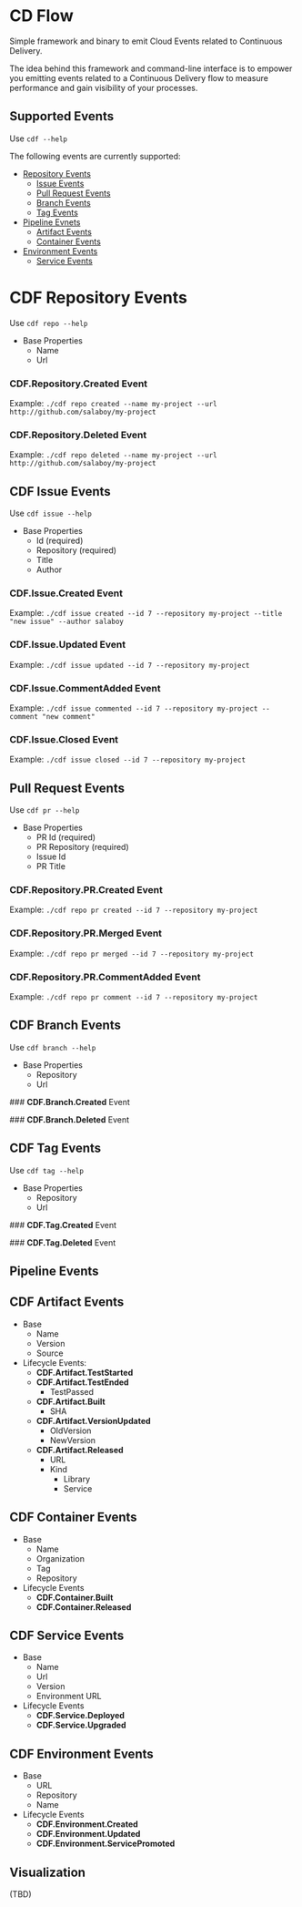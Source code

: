 # CD Flow

Simple framework and binary to emit Cloud Events related to Continuous Delivery. 

The idea behind this framework and command-line interface is to empower you  emitting events related to a Continuous Delivery flow to measure performance and gain visibility of your processes. 

## Supported Events

Use `cdf --help`

The following events are currently supported:
- [Repository Events]()
  - [Issue Events]()
  - [Pull Request Events]()
  - [Branch Events]()
  - [Tag Events]()
- [Pipeline Evnets]()  
  - [Artifact Events]()
  - [Container Events]()
- [Environment Events]()
  - [Service Events]()


# CDF Repository Events

Use `cdf repo --help`

- Base Properties
  - Name
  - Url 

### **CDF.Repository.Created** Event 

Example: `./cdf repo created --name my-project --url http://github.com/salaboy/my-project`

### **CDF.Repository.Deleted** Event 

Example: `./cdf repo deleted --name my-project --url http://github.com/salaboy/my-project`

## CDF Issue Events

Use `cdf issue --help`

- Base Properties
  - Id (required)
  - Repository (required)
  - Title 
  - Author 
  
### **CDF.Issue.Created** Event

Example: `./cdf issue created --id 7 --repository my-project --title "new issue" --author salaboy`


### **CDF.Issue.Updated** Event


Example: `./cdf issue updated --id 7 --repository my-project`

### **CDF.Issue.CommentAdded** Event

Example: `./cdf issue commented --id 7 --repository my-project --comment "new comment"`

### **CDF.Issue.Closed** Event

Example: `./cdf issue closed --id 7 --repository my-project`





## Pull Request Events

Use `cdf pr --help`

- Base Properties    
    - PR Id (required)
    - PR Repository (required)
    - Issue Id
    - PR Title


### **CDF.Repository.PR.Created** Event

Example: `./cdf repo pr created --id 7 --repository my-project`

### **CDF.Repository.PR.Merged** Event

Example: `./cdf repo pr merged --id 7 --repository my-project`

### **CDF.Repository.PR.CommentAdded** Event

Example: `./cdf repo pr comment --id 7 --repository my-project`


## CDF Branch Events

Use `cdf branch --help`

- Base Properties
  - Repository
  - Url 

### **CDF.Branch.Created** Event 

### **CDF.Branch.Deleted** Event 


## CDF Tag Events

Use `cdf tag --help`

- Base Properties
  - Repository
  - Url 

### **CDF.Tag.Created** Event 

### **CDF.Tag.Deleted** Event 

## Pipeline Events



## CDF Artifact Events
- Base
  - Name
  - Version
  - Source
- Lifecycle Events:
  - **CDF.Artifact.TestStarted**
  - **CDF.Artifact.TestEnded**  
    - TestPassed
  - **CDF.Artifact.Built**
    - SHA 
  - **CDF.Artifact.VersionUpdated**
    - OldVersion
    - NewVersion
  - **CDF.Artifact.Released**
    - URL
    - Kind
      - Library
      - Service
## CDF Container Events
- Base
  - Name
  - Organization
  - Tag
  - Repository
- Lifecycle Events
  - **CDF.Container.Built**
  - **CDF.Container.Released**
  
## CDF Service Events
- Base
  - Name
  - Url
  - Version
  - Environment URL
- Lifecycle Events
  - **CDF.Service.Deployed**
  - **CDF.Service.Upgraded**

## CDF Environment Events
- Base
  - URL
  - Repository
  - Name
- Lifecycle Events
  - **CDF.Environment.Created**
  - **CDF.Environment.Updated**
  - **CDF.Environment.ServicePromoted**


## Visualization
(TBD)

